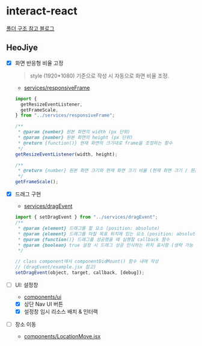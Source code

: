 # interact-react

[폴더 구조 참고 블로그](https://velog.io/@_seeul/React-%EB%A6%AC%EC%95%A1%ED%8A%B8%EB%A1%9C-%ED%94%84%EB%A1%9C%EC%A0%9D%ED%8A%B8%EB%A5%BC-%EC%A7%84%ED%96%89%ED%95%A0%EB%95%8C-%EC%96%B4%EB%96%BB%EA%B2%8C-%ED%8F%B4%EB%8D%94-%EA%B5%AC%EC%A1%B0%EB%A5%BC-%EC%9E%A1%EB%8A%94%EA%B2%83%EC%9D%B4-%EC%A2%8B%EC%9D%84%EA%B9%8C)

## HeoJiye

- [x] 화면 반응형 비율 고정

  > style (1920\*1080) 기준으로 작성 시 자동으로 화면 비율 조정.

  - [services/responsiveFrame](./src/services/responsiveFrame/)

  ```javascript
  import {
    getResizeEventListener,
    getFrameScale,
  } from "../services/responsiveFrame";

  /**
   * @param {number} 원본 화면의 width (px 단위)
   * @param {number} 원본 화면의 height (px 단위)
   * @return {function()} 현재 화면의 크기대로 frame을 조정하는 함수
   */
  getResizeEventListener(width, height);

  /**
   * @return {number} 원본 화면 크기와 현재 화면 크기 비율 (현재 화면 크기 / 원본 화면 크기)
   */
  getFrameScale();
  ```

- [x] 드래그 구현

  - [services/dragEvent](./src/services/dragEvent/)

  ```javascript
  import { setDragEvent } from "../services/dragEvent";
  /**
   * @param {element} 드래그를 할 요소 (position: absolute)
   * @param {element} 드래그를 마칠 목표 위치에 있는 요소 (position: absolute)
   * @param {function()} 드래그를 성공했을 때 실행할 callback 함수
   * @param {boolean} true 설정 시 드래그 성공 인식하는 위치 표시함 (생략 가능 default false)
   */

  // class component에서 componentDidMount() 함수 내에 작성
  // (dragEvent/example.jsx 참고)
  setDragEvent(object, target, callback, [debug]);
  ```

- [ ] UI: 설정창

  - [components/ui](./src/components/ui)
  - [x] 상단 Nav UI 버튼
  - [x] 설정창 임시 리소스 배치 & 인터랙

- [ ] 장소 이동
  - [components/LocationMove.jsx](./src/components/LocationMove.jsx)
